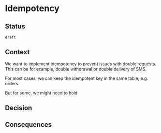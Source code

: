 # Idempotency


## Status

`draft`


## Context

We want to implement idempotency to prevent issues with double requests. This can be for example, double withdrawal or double delivery of SMS.

For most cases, we can keep the idempotent key in the same table, e.g. orders.

But for some, we might need to hold

## Decision

## Consequences
